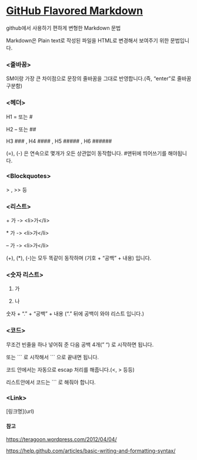 # [GitHub Flavored Markdown](https://help.github.com/articles/basic-writing-and-formatting-syntax/)

github에서 사용하기 편하게 변형한 Markdown 문법

Markdown은 Plain text로 작성된 파일을 HTML로 변경해서 보여주기 위한 문법입니다.

### <줄바꿈>

SM이랑 가장 큰 차이점으로 문장의 줄바꿈을 그대로 반영합니다.(즉, “enter”로 줄바꿈 구분함)

### <헤더>

H1 = 또는 #

H2 – 또는 ##

H3 ### , H4 #### , H5 ##### , H6 ######

(=), (-) 은 연속으로 몇개가 오든 상관없이 동작합니다.
#맨뒤에 띄어쓰기를 해야됩니다.

### \<Blockquotes>

 \> , \>> 등

### <리스트>

\+ 가 -> \<li>가\</li>

\* 가 -> \<li>가\</li>

– 가 -> \<li>가\</li>

(+), (*), (-)는 모두 똑같이 동작하며 (기호 + “공백” + 내용) 입니다.

### <숫자 리스트>

1. 가

2. 나

숫자 + “.” + “공백” + 내용 (“.” 뒤에 공백이 와야 리스트 입니다.)

### <코드>

무조건 빈줄을 하나 넣어줘 준 다음 공백 4개(”    “) 로 시작하면 됩니다.

또는 \`\`\` 로 시작해서 \`\`\` 으로 끝내면 됩니다.

코드 안에서는 자동으로 escap 처리를 해줍니다.(<, > 등등)

리스트안에서 코드는 \`\`\` 로 해줘야 합니다.

### \<Link>

\[링크명](url)


#### 참고
https://teragoon.wordpress.com/2012/04/04/

https://help.github.com/articles/basic-writing-and-formatting-syntax/

